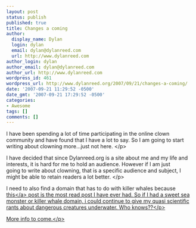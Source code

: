 ```yaml
---
layout: post
status: publish
published: true
title: Changes a coming
author:
  display_name: Dylan
  login: dylan
  email: dylan@dylanreed.com
  url: http://www.dylanreed.com
author_login: dylan
author_email: dylan@dylanreed.com
author_url: http://www.dylanreed.com
wordpress_id: 461
wordpress_url: http://www.dylanreed.org/2007/09/21/changes-a-coming/
date: '2007-09-21 11:29:52 -0500'
date_gmt: '2007-09-21 17:29:52 -0500'
categories:
- Awesome
tags: []
comments: []
---
```

<p>I have been spending a lot of time participating in the online clown community and have found that I have a lot to say. So I am going to start writing about clowning more...just not here. <&#47;p>
<p>I have decided that since Dylanreed.org is a site about me and my life and interests, it is hard for me to hold an audience. However if I am just going&nbsp;to&nbsp;write about clowning, that is a specific audience and subject, I might be able to retain readers a lot better. <&#47;p>
<p>I need to also find a domain that has to do with killer whales because <a href="http:&#47;&#47;www.dylanreed.org&#47;2007&#47;04&#47;03&#47;killer-whalesorcas-revisited-2&#47;">this<&#47;a> post is the most read post I have ever had. So if I had a sweet sea monster or killer whale domain, i could continue to give my quasi scientific rants about dangerous creatures underwater. Who knows??<&#47;p>
<p>More info to come.<&#47;p></p>
